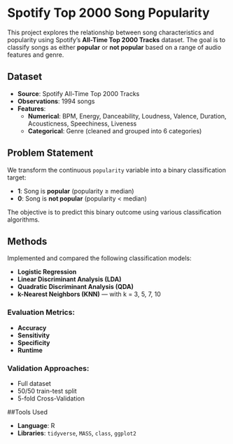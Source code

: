 # Spotify Top 2000 Song Popularity

This project explores the relationship between song characteristics and popularity using Spotify’s **All-Time Top 2000 Tracks** dataset. The goal is to classify songs as either **popular** or **not popular** based on a range of audio features and genre.

## Dataset

- **Source**: Spotify All-Time Top 2000 Tracks
- **Observations**: 1994 songs
- **Features**:
  - **Numerical**: BPM, Energy, Danceability, Loudness, Valence, Duration, Acousticness, Speechiness, Liveness
  - **Categorical**: Genre (cleaned and grouped into 6 categories)

## Problem Statement

We transform the continuous `popularity` variable into a binary classification target:
- **1**: Song is **popular** (popularity ≥ median)
- **0**: Song is **not popular** (popularity < median)

The objective is to predict this binary outcome using various classification algorithms.

## Methods

Implemented and compared the following classification models:

- **Logistic Regression**
- **Linear Discriminant Analysis (LDA)**
- **Quadratic Discriminant Analysis (QDA)**
- **k-Nearest Neighbors (KNN)** — with k = 3, 5, 7, 10

### Evaluation Metrics:
- **Accuracy**
- **Sensitivity**
- **Specificity**
- **Runtime**

### Validation Approaches:
- Full dataset
- 50/50 train-test split
- 5-fold Cross-Validation

##Tools Used

- **Language**: R
- **Libraries**: `tidyverse`, `MASS`, `class`, `ggplot2`
